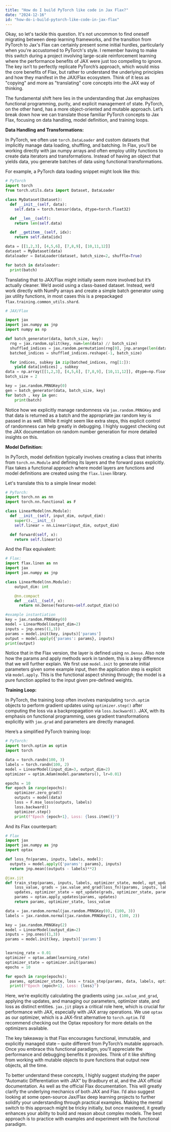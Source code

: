 ```yaml
---
title: "How do I build PyTorch like code in Jax Flax?"
date: "2024-12-16"
id: "how-do-i-build-pytorch-like-code-in-jax-flax"
---
```


Okay, so let's tackle this question. It's not uncommon to find oneself migrating between deep learning frameworks, and the transition from PyTorch to Jax's Flax can certainly present some initial hurdles, particularly when you're accustomed to PyTorch's style. I remember having to make this switch during a project involving large-scale reinforcement learning where the performance benefits of JAX were just too compelling to ignore. The key isn’t to perfectly replicate PyTorch’s approach, which would miss the core benefits of Flax, but rather to understand the underlying principles and how they manifest in the JAX/Flax ecosystem. Think of it less as "copying" and more as "translating" core concepts into the JAX way of thinking.

The fundamental shift here lies in the understanding that Jax emphasizes functional programming, purity, and explicit management of state. PyTorch, on the other hand, has a more object-oriented and mutable approach. Let’s break down how we can translate those familiar PyTorch concepts to Jax Flax, focusing on data handling, model definition, and training loops.

**Data Handling and Transformations:**

In PyTorch, we often use `torch.DataLoader` and custom datasets that implicitly manage data loading, shuffling, and batching. In Flax, you'll be working directly with jax numpy arrays and often employ utility functions to create data iterators and transformations. Instead of having an object that yields data, you generate batches of data using functional transformations.

For example, a PyTorch data loading snippet might look like this:

```python
# PyTorch
import torch
from torch.utils.data import Dataset, DataLoader

class MyDataset(Dataset):
  def __init__(self, data):
    self.data = torch.tensor(data, dtype=torch.float32)

  def __len__(self):
    return len(self.data)

  def __getitem__(self, idx):
    return self.data[idx]

data = [[1,2,3], [4,5,6], [7,8,9], [10,11,12]]
dataset = MyDataset(data)
dataloader = DataLoader(dataset, batch_size=2, shuffle=True)

for batch in dataloader:
  print(batch)
```

Translating that to JAX/Flax might initially seem more involved but it’s actually cleaner. We’d avoid using a class-based dataset. Instead, we’d work directly with NumPy arrays and create a simple batch generator using jax utility functions, in most cases this is a prepackaged `flax.training.common_utils.shard`.

```python
# JAX/Flax

import jax
import jax.numpy as jnp
import numpy as np

def batch_generator(data, batch_size, key):
  rng = jax.random.split(key, num=len(data) // batch_size)
  shuffled_indices = jax.random.permutation(rng[0], jnp.arange(len(data)))
  batched_indices = shuffled_indices.reshape(-1, batch_size)

  for indices, subkey in zip(batched_indices, rng[1:]):
    yield data[indices] , subkey
data = np.array([[1,2,3], [4,5,6], [7,8,9], [10,11,12]], dtype=np.float32)
batch_size = 2

key = jax.random.PRNGKey(0)
gen = batch_generator(data, batch_size, key)
for batch , key in gen:
    print(batch)

```

Notice how we explicitly manage randomness via `jax.random.PRNGKey` and that data is returned as a batch and the appropriate jax random key is passed in as well. While it might seem like extra steps, this explicit control of randomness can help greatly in debugging. I highly suggest checking out the JAX documentation on random number generation for more detailed insights on this.

**Model Definition:**

In PyTorch, model definition typically involves creating a class that inherits from `torch.nn.Module` and defining its layers and the forward pass explicitly. Flax takes a functional approach where model layers are functions and model definitions are created using the `flax.linen` library.

Let's translate this to a simple linear model:

```python
# PyTorch:
import torch.nn as nn
import torch.nn.functional as F

class LinearModel(nn.Module):
  def __init__(self, input_dim, output_dim):
    super().__init__()
    self.linear = nn.Linear(input_dim, output_dim)

  def forward(self, x):
    return self.linear(x)
```

And the Flax equivalent:

```python
# Flax:
import flax.linen as nn
import jax
import jax.numpy as jnp

class LinearModel(nn.Module):
    output_dim: int

    @nn.compact
    def __call__(self, x):
      return nn.Dense(features=self.output_dim)(x)

#example instantiation
key = jax.random.PRNGKey(0)
model = LinearModel(output_dim=2)
inputs = jnp.ones((1,3))
params = model.init(key, inputs)['params']
output = model.apply({'params': params}, inputs)
print(output)
```

Notice that in the Flax version, the layer is defined using `nn.Dense`. Also note how the params and apply methods work in tandem, this is a key difference that we will further explain. We first use `model.init` to generate initial parameters given some example input, then the application step is explicit via `model.apply`. This is the functional aspect shining through; the model is a pure function applied to the input given pre-defined weights.

**Training Loop:**

In PyTorch, the training loop often involves manipulating `torch.optim` objects to perform gradient updates using `optimizer.step()` after computing the loss via a backpropagation via `loss.backward()`. JAX, with its emphasis on functional programming, uses gradient transformations explicitly with `jax.grad` and parameters are directly managed.

Here’s a simplified PyTorch training loop:

```python
# PyTorch:
import torch.optim as optim
import torch

data = torch.randn(100, 3)
labels = torch.randn(100, 2)
model = LinearModel(input_dim=3, output_dim=2)
optimizer = optim.Adam(model.parameters(), lr=0.01)

epochs = 10
for epoch in range(epochs):
    optimizer.zero_grad()
    outputs = model(data)
    loss = F.mse_loss(outputs, labels)
    loss.backward()
    optimizer.step()
    print(f"Epoch {epoch+1}, Loss: {loss.item()}")
```

And its Flax counterpart:

```python
# Flax
import jax
import jax.numpy as jnp
import optax

def loss_fn(params, inputs, labels, model):
  outputs = model.apply({'params': params}, inputs)
  return jnp.mean((outputs - labels)**2)

@jax.jit
def train_step(params, inputs, labels, optimizer_state, model, opt_update):
    loss_value, grads = jax.value_and_grad(loss_fn)(params, inputs, labels, model)
    updates, optimizer_state = opt_update(grads, optimizer_state, params)
    params = optax.apply_updates(params, updates)
    return params, optimizer_state, loss_value

data = jax.random.normal(jax.random.PRNGKey(0), (100, 3))
labels = jax.random.normal(jax.random.PRNGKey(1), (100, 2))

key = jax.random.PRNGKey(2)
model = LinearModel(output_dim=2)
inputs = jnp.ones((1,3))
params = model.init(key, inputs)['params']


learning_rate = 0.01
optimizer = optax.adam(learning_rate)
optimizer_state = optimizer.init(params)
epochs = 10

for epoch in range(epochs):
  params, optimizer_state, loss = train_step(params, data, labels, optimizer_state, model, optimizer.update)
  print(f"Epoch {epoch+1}, Loss: {loss}")
```

Here, we’re explicitly calculating the gradients using `jax.value_and_grad`, applying the updates, and managing our parameters, optimizer state, and loss as distinct entities. `jax.jit` plays a critical role here, which is crucial for performance with JAX, especially with JAX array operations. We use `optax` as our optimizer, which is a JAX-first alternative to `torch.optim`. I’d recommend checking out the Optax repository for more details on the optimizers available.

The key takeaway is that Flax encourages functional, immutable, and explicitly managed state – quite different from PyTorch’s mutable approach. Once you embrace this functional paradigm, you'll appreciate the performance and debugging benefits it provides. Think of it like shifting from working with mutable objects to pure functions that output new objects, all the time.

To better understand these concepts, I highly suggest studying the paper “Automatic Differentiation with JAX” by Bradbury et al, and the JAX official documentation. As well as the official Flax documentation. This will greatly clarify the underlying mechanics of both JAX and Flax. I’d also suggest looking at some open-source Jax/Flax deep learning projects to further solidify your understanding through practical examples. Making the mental switch to this approach might be tricky initially, but once mastered, it greatly enhances your ability to build and reason about complex models. The best approach is to practice with examples and experiment with the functional paradigm.
